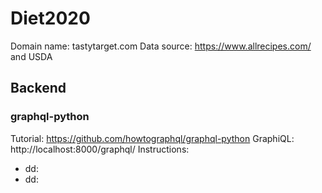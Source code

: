 # Diet2020

Domain name: tastytarget.com
Data source: https://www.allrecipes.com/ and USDA

## Backend
### graphql-python
Tutorial: https://github.com/howtographql/graphql-python
GraphiQL: http://localhost:8000/graphql/
Instructions:
- dd:
- dd:
